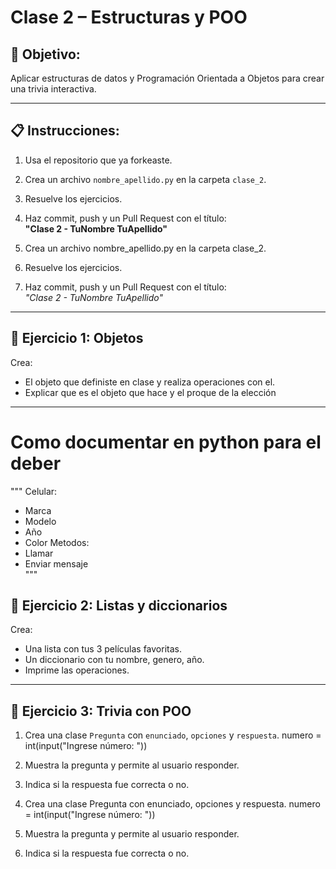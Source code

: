 # Clase 2 – Estructuras y POO

## 🎯 Objetivo:
Aplicar estructuras de datos y Programación Orientada a Objetos para crear una trivia interactiva.

---

## 📋 Instrucciones:

1. Usa el repositorio que ya forkeaste.

2. Crea un archivo `nombre_apellido.py` en la carpeta `clase_2`.
3. Resuelve los ejercicios.
4. Haz commit, push y un Pull Request con el título:\
   **"Clase 2 - TuNombre TuApellido"**

2. Crea un archivo nombre_apellido.py en la carpeta clase_2.
3. Resuelve los ejercicios.
4. Haz commit, push y un Pull Request con el título:\
   *"Clase 2 - TuNombre TuApellido"*

---

## 🧪 Ejercicio 1:   Objetos



Crea:
- El objeto que definiste en clase y realiza operaciones con el.
- Explicar que es el objeto que hace y el proque de la elección

---
# Como documentar en python para el deber
"""
Celular:
- Marca
- Modelo    
- Año
- Color
Metodos:
- Llamar
- Enviar mensaje    
"""

## 🧪 Ejercicio 2: Listas y diccionarios

Crea:
- Una lista con tus 3 películas favoritas.
- Un diccionario con tu nombre, genero, año.
- Imprime las operaciones.

---

## 🧪 Ejercicio 3: Trivia con POO

1. Crea una clase `Pregunta` con `enunciado`, `opciones` y `respuesta`.
numero = int(input("Ingrese número: "))
2. Muestra la pregunta y permite al usuario responder.
3. Indica si la respuesta fue correcta o no.

1. Crea una clase Pregunta con enunciado, opciones y respuesta.
numero = int(input("Ingrese número: "))
2. Muestra la pregunta y permite al usuario responder.
3. Indica si la respuesta fue correcta o no.
